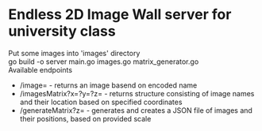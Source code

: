 # Endless 2D Image Wall server for university class  
Put some images into 'images' directory  
go build -o server main.go images.go matrix_generator.go  
Available endpoints
* /image=<imageName> - returns an image basend on encoded name  
* /imagesMatrix?x=<x>?y=<y>?z=<z> - returns structure consisting of image names and their location based on specified coordinates  
* /generateMatrix?z=<z> - generates and creates a JSON file of images and their positions, based on provided scale 
